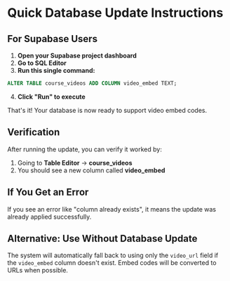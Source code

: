 # Quick Database Update Instructions

## For Supabase Users

1. **Open your Supabase project dashboard**
2. **Go to SQL Editor**
3. **Run this single command:**

```sql
ALTER TABLE course_videos ADD COLUMN video_embed TEXT;
```

4. **Click "Run" to execute**

That's it! Your database is now ready to support video embed codes.

## Verification

After running the update, you can verify it worked by:

1. Going to **Table Editor** → **course_videos**
2. You should see a new column called **video_embed**

## If You Get an Error

If you see an error like "column already exists", it means the update was already applied successfully.

## Alternative: Use Without Database Update

The system will automatically fall back to using only the `video_url` field if the `video_embed` column doesn't exist. Embed codes will be converted to URLs when possible.